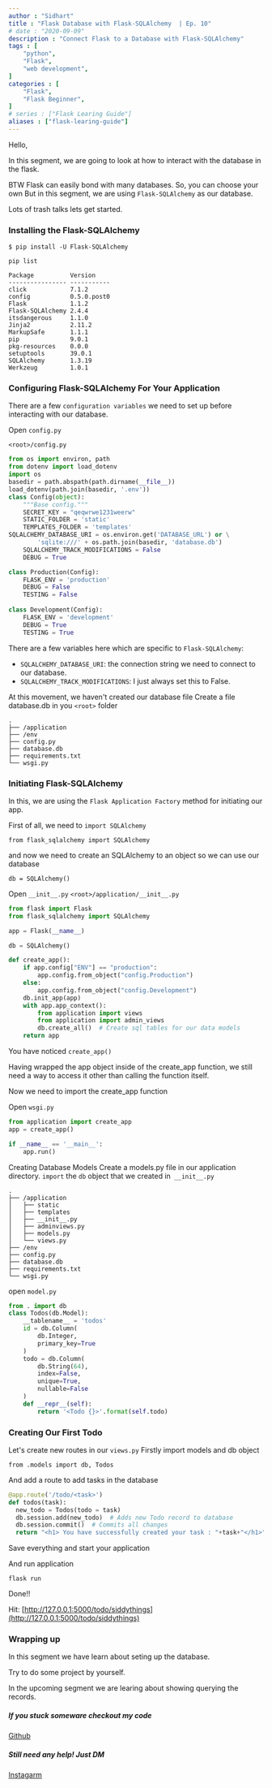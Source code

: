 ```yaml
---
author : "Sidhart"
title : "Flask Database with Flask-SQLAlchemy  | Ep. 10"
# date : "2020-09-09"
description : "Connect Flask to a Database with Flask-SQLAlchemy"
tags : [
    "python",
    "Flask",
    "web development",
]
categories : [
    "Flask",
    "Flask Beginner",
]
# series : ["Flask Learing Guide"]
aliases : ["flask-learing-guide"]
---
```


Hello, 

In this segment, we are going to look at how to interact with the database in the flask.
<!--more-->

BTW Flask can easily bond with many databases. So, you can choose your own 
But in this segment, we are using ```Flask-SQLAlchemy``` as our database.

Lots of trash talks lets get started.

### Installing the Flask-SQLAlchemy
```$ pip install -U Flask-SQLAlchemy```

```pip list ```
```
Package          Version    
---------------- -----------
click            7.1.2      
config           0.5.0.post0
Flask            1.1.2      
Flask-SQLAlchemy 2.4.4      
itsdangerous     1.1.0      
Jinja2           2.11.2     
MarkupSafe       1.1.1      
pip              9.0.1      
pkg-resources    0.0.0      
setuptools       39.0.1     
SQLAlchemy       1.3.19     
Werkzeug         1.0.1      
```

### Configuring Flask-SQLAlchemy For Your Application

There are a few ```configuration variables``` we need to set up before interacting with our database.

Open ```config.py```

```<root>/config.py```

```py
from os import environ, path
from dotenv import load_dotenv
import os
basedir = path.abspath(path.dirname(__file__))
load_dotenv(path.join(basedir, '.env'))
class Config(object):
    """Base config."""
    SECRET_KEY = "qeqwrwe1231weerw"
    STATIC_FOLDER = 'static'
    TEMPLATES_FOLDER = 'templates'
SQLALCHEMY_DATABASE_URI = os.environ.get('DATABASE_URL') or \
        'sqlite:///' + os.path.join(basedir, 'database.db')
    SQLALCHEMY_TRACK_MODIFICATIONS = False
    DEBUG = True

class Production(Config):
    FLASK_ENV = 'production'
    DEBUG = False
    TESTING = False
   
class Development(Config):
    FLASK_ENV = 'development'
    DEBUG = True
    TESTING = True
```

There are a few variables here which are specific to ```Flask-SQLAlchemy```:
- ```SQLALCHEMY_DATABASE_URI```: the connection string we need to connect to our database.
- ```SQLALCHEMY_TRACK_MODIFICATIONS```: I just always set this to False.

At this movement, we haven't created our database file
Create a file database.db in you ```<root>``` folder

```
.
├── /application
├── /env
├── config.py
├── database.db
├── requirements.txt
└── wsgi.py
```

### Initiating Flask-SQLAlchemy

In this, we are using the ```Flask Application Factory``` method for initiating our app.

First of all, we need to ```import SQLAlchemy```

```from flask_sqlalchemy import SQLAlchemy```

and now we need to create an SQLAlchemy to an object so we can use our database

```db = SQLAlchemy()```


Open ```__init__.py```
```<root>/application/__init__.py```

```py
from flask import Flask
from flask_sqlalchemy import SQLAlchemy

app = Flask(__name__)

db = SQLAlchemy()

def create_app():
    if app.config["ENV"] == "production":
        app.config.from_object("config.Production")
    else:
        app.config.from_object("config.Development")
    db.init_app(app)
    with app.app_context():
        from application import views
        from application import admin_views
        db.create_all()  # Create sql tables for our data models
    return app
```

You have noticed ```create_app()```

Having wrapped the app object inside of the create_app function, we still need a way to access it other than calling the function itself.

Now we need to import the create_app function

Open ```wsgi.py ```
```py
from application import create_app 
app = create_app()

if __name__ == '__main__':
    app.run()
```
Creating Database Models
Create a models.py file in our application directory.
```import``` the ```db``` object that we created in``` __init__.py```

```
.
├── /application
│   ├── static
│   ├── templates
│   ├── __init__.py
│   ├── adminviews.py
│   ├── models.py
│   └── views.py
├── /env
├── config.py
├── database.db
├── requirements.txt
└── wsgi.py
```
open ```model.py ```

```py
from . import db
class Todos(db.Model):
    __tablename__ = 'todos'
    id = db.Column(
        db.Integer,
        primary_key=True
    )
    todo = db.Column(
        db.String(64),
        index=False,
        unique=True,
        nullable=False
    )
    def __repr__(self):
        return '<Todo {}>'.format(self.todo)
```

### Creating Our First Todo

Let's create new routes in our ```views.py```
Firstly import models and db object

```from .models import db, Todos```

And add a route to add tasks in the database

```py
@app.route('/todo/<task>')
def todos(task):
  new_todo = Todos(todo = task)
  db.session.add(new_todo)  # Adds new Todo record to database
  db.session.commit()  # Commits all changes
  return "<h1> You have successfully created your task : "+task+"</h1>"
```

Save everything and start your application

And run application

```flask run```

Done!!

Hit: [http://127.0.0.1:5000/todo/siddythings](http://127.0.0.1:5000/todo/siddythings)


### Wrapping up 

In this segment we have learn about seting up the database.

Try to do some project by yourself.

In the upcoming segment we are learing about showing querying the records.


##### If you stuck someware checkout my code 

[Github](https://github.com/Apex1000/flask-blog)

##### Still need any help! Just DM 
[Instagarm](https://www.instagram.com/siddythings/)